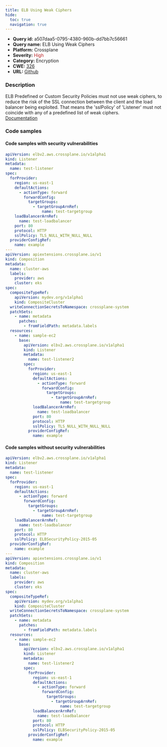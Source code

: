 ```yaml
---
title: ELB Using Weak Ciphers
hide:
  toc: true
  navigation: true
---
```


<style>
  .highlight .hll {
    background-color: #ff171742;
  }
  .md-content {
    max-width: 1100px;
    margin: 0 auto;
  }
</style>

-   **Query id:** a507daa5-0795-4380-960b-dd7bb7c56661
-   **Query name:** ELB Using Weak Ciphers
-   **Platform:** Crossplane
-   **Severity:** <span style="color:#bb2124">High</span>
-   **Category:** Encryption
-   **CWE:** <a href="https://cwe.mitre.org/data/definitions/326.html" onclick="newWindowOpenerSafe(event, 'https://cwe.mitre.org/data/definitions/326.html')">326</a>
-   **URL:** [Github](https://github.com/Checkmarx/kics/tree/master/assets/queries/crossplane/aws/elb_using_weak_ciphers)

### Description
ELB Predefined or Custom Security Policies must not use weak ciphers, to reduce the risk of the SSL connection between the client and the load balancer being exploited. That means the 'sslPolicy' of 'Listener' must not coincide with any of a predefined list of weak ciphers.<br>
[Documentation](https://doc.crds.dev/github.com/crossplane/provider-aws/elbv2.aws.crossplane.io/Listener/v1alpha1@v0.29.0#spec-forProvider-sslPolicy)

### Code samples
#### Code samples with security vulnerabilities
```yaml title="Positive test num. 1 - yaml file" hl_lines="18 58"
apiVersion: elbv2.aws.crossplane.io/v1alpha1
kind: Listener
metadata:
  name: test-listener
spec:
  forProvider:
    region: us-east-1
    defaultActions:
      - actionType: forward
        forwardConfig:
          targetGroups:
            - targetGroupArnRef:
                name: test-targetgroup
    loadBalancerArnRef:
      name: test-loadbalancer
    port: 80
    protocol: HTTP
    sslPolicy: TLS_NULL_WITH_NULL_NULL
  providerConfigRef:
    name: example
---
apiVersion: apiextensions.crossplane.io/v1
kind: Composition
metadata:
  name: cluster-aws
  labels:
    provider: aws
    cluster: eks
spec:
  compositeTypeRef:
    apiVersion: mydev.org/v1alpha1
    kind: CompositeCluster
  writeConnectionSecretsToNamespace: crossplane-system
  patchSets:
    - name: metadata
      patches:
        - fromFieldPath: metadata.labels
  resources:
    - name: sample-ec2
      base:
        apiVersion: elbv2.aws.crossplane.io/v1alpha1
        kind: Listener
        metadata:
          name: test-listener2
        spec:
          forProvider:
            region: us-east-1
            defaultActions:
              - actionType: forward
                forwardConfig:
                  targetGroups:
                    - targetGroupArnRef:
                        name: test-targetgroup
            loadBalancerArnRef:
              name: test-loadbalancer
            port: 80
            protocol: HTTP
            sslPolicy: TLS_NULL_WITH_NULL_NULL
          providerConfigRef:
            name: example

```


#### Code samples without security vulnerabilities
```yaml title="Negative test num. 1 - yaml file"
apiVersion: elbv2.aws.crossplane.io/v1alpha1
kind: Listener
metadata:
  name: test-listener
spec:
  forProvider:
    region: us-east-1
    defaultActions:
      - actionType: forward
        forwardConfig:
          targetGroups:
            - targetGroupArnRef:
                name: test-targetgroup
    loadBalancerArnRef:
      name: test-loadbalancer
    port: 80
    protocol: HTTP
    sslPolicy: ELBSecurityPolicy-2015-05
  providerConfigRef:
    name: example
---
apiVersion: apiextensions.crossplane.io/v1
kind: Composition
metadata:
  name: cluster-aws
  labels:
    provider: aws
    cluster: eks
spec:
  compositeTypeRef:
    apiVersion: mydev.org/v1alpha1
    kind: CompositeCluster
  writeConnectionSecretsToNamespace: crossplane-system
  patchSets:
    - name: metadata
      patches:
        - fromFieldPath: metadata.labels
  resources:
    - name: sample-ec2
      base:
        apiVersion: elbv2.aws.crossplane.io/v1alpha1
        kind: Listener
        metadata:
          name: test-listener2
        spec:
          forProvider:
            region: us-east-1
            defaultActions:
              - actionType: forward
                forwardConfig:
                  targetGroups:
                    - targetGroupArnRef:
                        name: test-targetgroup
            loadBalancerArnRef:
              name: test-loadbalancer
            port: 80
            protocol: HTTP
            sslPolicy: ELBSecurityPolicy-2015-05
          providerConfigRef:
            name: example

```
